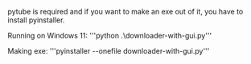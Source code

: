pytube is required and if you want to make an exe out of it, you have to install pyinstaller.

Running on Windows 11:
'''python .\downloader-with-gui.py'''

Making exe:
'''pyinstaller --onefile downloader-with-gui.py'''